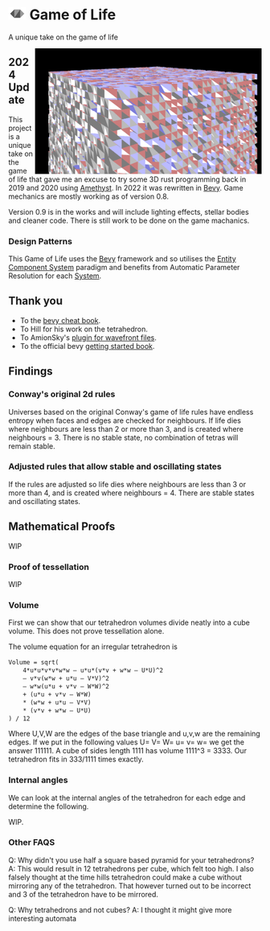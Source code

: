 # <img src="./assets/hills-tetrahedron.svg" height="25" /> Game of Life
A unique take on the game of life

<img align="right" src="./assets/screen-capture-2022-08-06.png" height="250" />

## 2024 Update
This project is a unique take on the game of life that gave me an excuse to try some 3D rust programming back in 2019 and 2020 using [Amethyst](https://github.com/amethyst/amethyst). In 2022 it was rewritten in [Bevy](https://github.com/bevyengine/bevy). Game mechanics are mostly working as of version 0.8.

Version 0.9 is in the works and will include lighting effects, stellar bodies and cleaner code. There is still work to be done on the game machanics.

### Design Patterns
This Game of Life uses the [Bevy](https://github.com/bevyengine/bevy) framework and so utilises the [Entity Component System](https://en.wikipedia.org/wiki/Entity_component_system) paradigm and benefits from Automatic Parameter Resolution for each [System](https://bevy-cheatbook.github.io/programming/systems.html).

## Thank you
 - To the [bevy cheat book](https://bevy-cheatbook.github.io/). 
 - To Hill for his work on the tetrahedron. 
 - To AmionSky's [plugin for wavefront files](https://github.com/AmionSky/bevy_obj/tree/master/example). 
 - To the official bevy [getting started book](https://bevyengine.org/learn/book/getting-started/resources/). 

## Findings

### Conway's original 2d rules
Universes based on the original Conway's game of life rules have endless entropy when faces and edges are checked for neighbours. If life dies where neighbours are less than 2 or more than 3, and is created where neighbours = 3. There is no stable state, no combination of tetras will remain stable.

### Adjusted rules that allow stable and oscillating states
If the rules are adjusted so life dies where neighbours are less than 3 or more than 4, and is created where neighbours = 4. There are stable states and oscillating states.

## Mathematical Proofs

WIP

### Proof of tessellation

WIP

### Volume
First we can show that our tetrahedron volumes divide neatly into a cube volume. This does not prove tessellation alone.

The volume equation for an irregular tetrahedron is 
```
Volume = sqrt(
    4*u*u*v*v*w*w – u*u*(v*v + w*w – U*U)^2
    – v*v(w*w + u*u – V*V)^2
    – w*w(u*u + v*v – W*W)^2
    + (u*u + v*v – W*W)
    * (w*w + u*u – V*V)
    * (v*v + w*w – U*U)
) / 12
```
Where U,V,W are the edges of the base triangle and u,v,w are the remaining edges. If we put in the following values U= V= W= u= v= w= we get the answer 111111. A cube of sides length 1111 has volume 1111^3 = 3333. Our tetrahedron fits in 333/1111 times exactly.


### Internal angles

We can look at the internal angles of the tetrahedron for each edge and determine the following.

WIP.


### Other FAQS
Q: Why didn't you use half a square based pyramid for your tetrahedrons?
A: This would result in 12 tetrahedrons per cube, which felt too high. I also falsely thought at the time hills tetrahedron could make a cube without mirroring any of the tetrahedron. That however turned out to be incorrect and 3 of the tetrahedron have to be mirrored.

Q: Why tetrahedrons and not cubes?
A: I thought it might give more interesting automata



